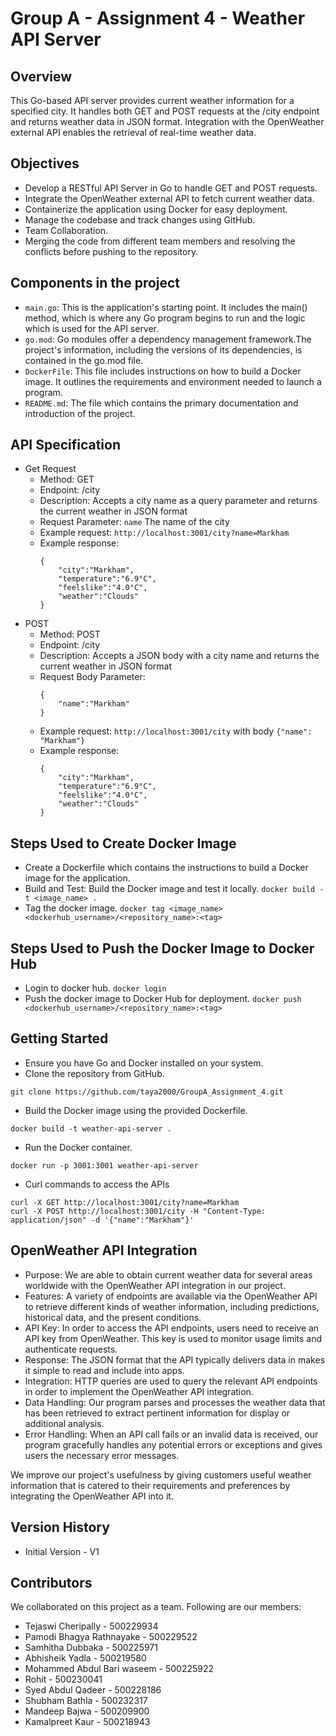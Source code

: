 # Group A - Assignment 4 - Weather API Server

## Overview
This Go-based API server provides current weather information for a specified city. It handles both GET and POST requests at the /city endpoint and returns weather data in JSON format. Integration with the OpenWeather external API enables the retrieval of real-time weather data.

## Objectives
* Develop a RESTful API Server in Go to handle GET and POST requests.
* Integrate the OpenWeather external API to fetch current weather data.
* Containerize the application using Docker for easy deployment.
* Manage the codebase and track changes using GitHub.
* Team Collaboration.
* Merging the code from different team members and resolving the conflicts before pushing to the repository.

## Components in the project
* `main.go`: This is the application's starting point. It includes the main() method, which is where any Go program begins to run and the logic which is used for the API server.
* `go.mod`: Go modules offer a dependency management framework.The project's information, including the versions of its dependencies, is contained in the go.mod file.
* `DockerFile`: This file includes instructions on how to build a Docker image. It outlines the requirements and environment needed to launch a program.
* `README.md`: The file which contains the primary documentation and introduction of the project.

## API Specification
* Get Request 
  * Method: GET
  * Endpoint: /city
  * Description: Accepts a city name as a query parameter and returns the current weather in JSON format
  * Request Parameter: `name` The name of the city
  * Example request: `http://localhost:3001/city?name=Markham`
  * Example response:
    ```
    {
    	"city":"Markham",
    	"temperature":"6.9°C",
    	"feelslike":"4.0°C",
    	"weather":"Clouds"
    }
* POST
  * Method: POST
  * Endpoint: /city
  * Description: Accepts a JSON body with a city name and returns the current weather in JSON format
  * Request Body Parameter:
    ```
    {
    	"name":"Markham"
    }
  * Example request: `http://localhost:3001/city` with body `{"name": "Markham"}`
  * Example response:
    ```
    {
    	"city":"Markham",
    	"temperature":"6.9°C",
    	"feelslike":"4.0°C",
    	"weather":"Clouds"
    }

## Steps Used to Create Docker Image
* Create a Dockerfile which contains the instructions to build a Docker image for the application.
* Build and Test: Build the Docker image and test it locally.
  `docker build -t <image_name> . `
* Tag the docker image.
  `docker tag <image_name> <dockerhub_username>/<repository_name>:<tag>`

## Steps Used to Push the Docker Image to Docker Hub
* Login to docker hub.
  `docker login`
* Push the docker image to Docker Hub for deployment.
  `docker push <dockerhub_username>/<repository_name>:<tag>`

## Getting Started 
* Ensure you have Go and Docker installed on your system.
* Clone the repository from GitHub.
```
git clone https://github.com/taya2000/GroupA_Assignment_4.git
```
* Build the Docker image using the provided Dockerfile.
```
docker build -t weather-api-server .
```
* Run the Docker container.
```
docker run -p 3001:3001 weather-api-server
```
* Curl commands to access the APIs

```
curl -X GET http://localhost:3001/city?name=Markham
curl -X POST http://localhost:3001/city -H "Content-Type: application/json" -d '{"name":"Markham"}'
```

## OpenWeather API Integration

* Purpose: We are able to obtain current weather data for several areas worldwide with the OpenWeather API integration in our project.
* Features: A variety of endpoints are available via the OpenWeather API to retrieve different kinds of weather information, including predictions, historical data, and the present conditions.
* API Key: In order to access the API endpoints, users need to receive an API key from OpenWeather. This key is used to monitor usage limits and authenticate requests.
* Response: The JSON format that the API typically delivers data in makes it simple to read and include into apps.
* Integration: HTTP queries are used to query the relevant API endpoints in order to implement the OpenWeather API integration.
* Data Handling: Our program parses and processes the weather data that has been retrieved to extract pertinent information for display or additional analysis.
* Error Handling: When an API call fails or an invalid data is received, our program gracefully handles any potential errors or exceptions and gives users the necessary error messages.

We improve our project's usefulness by giving customers useful weather information that is catered to their requirements and preferences by integrating the OpenWeather API into it.

## Version History

* Initial Version - V1

## Contributors

We collaborated on this project as a team. Following are our members:

* Tejaswi Cheripally - 500229934
* Pamodi Bhagya Rathnayake - 500229522
* Samhitha Dubbaka - 500225971
* Abhisheik Yadla - 500219580
* Mohammed Abdul Bari waseem - 500225922
* Rohit - 500230041
* Syed Abdul Qadeer - 500228186
* Shubham Bathla - 500232317
* Mandeep Bajwa - 500209900
* Kamalpreet Kaur - 500218943
